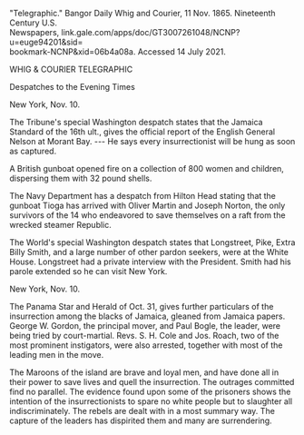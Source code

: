 ---
---

\"Telegraphic.\" Bangor Daily Whig and Courier, 11 Nov. 1865. Nineteenth
Century U.S.\
Newspapers, link.gale.com/apps/doc/GT3007261048/NCNP?u=euge94201&sid=\
bookmark-NCNP&xid=06b4a08a. Accessed 14 July 2021.

WHIG & COURIER TELEGRAPHIC

Despatches to the Evening Times

New York, Nov. 10.

The Tribune's special Washington despatch states that the Jamaica
Standard of the 16th ult., gives the official report of the English
General Nelson at Morant Bay. --- He says every insurrectionist will be
hung as soon as captured.

A British gunboat opened fire on a collection of 800 women and children,
dispersing them with 32 pound shells.

The Navy Department has a despatch from Hilton Head stating that the
gunboat Tioga has arrived with Oliver Martin and Joseph Norton, the only
survivors of the 14 who endeavored to save themselves on a raft from the
wrecked steamer Republic.

The World's special Washington despatch states that Longstreet, Pike,
Extra Billy Smith, and a large number of other pardon seekers, were at
the White House. Longstreet had a private interview with the President.
Smith had his parole extended so he can visit New York.

New York, Nov. 10.

The Panama Star and Herald of Oct. 31, gives further particulars of the
insurrection among the blacks of Jamaica, gleaned from Jamaica papers.
George W. Gordon, the principal mover, and Paul Bogle, the leader, were
being tried by court-martial. Revs. S. H. Cole and Jos. Roach, two of
the most prominent instigators, were also arrested, together with most
of the leading men in the move.

The Maroons of the island are brave and loyal men, and have done all in
their power to save lives and quell the insurrection. The outrages
committed find no parallel. The evidence found upon some of the
prisoners shows the intention of the insurrectionists to spare no white
people but to slaughter all indiscriminately. The rebels are dealt with
in a most summary way. The capture of the leaders has dispirited them
and many are surrendering.
